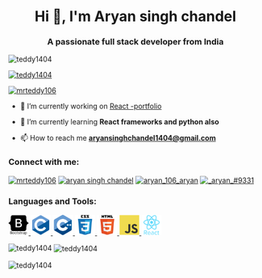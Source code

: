 <h1 align="center">Hi 👋, I'm Aryan singh chandel</h1>
<h3 align="center">A passionate full stack developer from India</h3>

<p align="left"> <img src="https://komarev.com/ghpvc/?username=teddy1404&label=Profile%20views&color=0e75b6&style=flat" alt="teddy1404" /> </p>

<p align="left"> <a href="https://github.com/ryo-ma/github-profile-trophy"><img src="https://github-profile-trophy.vercel.app/?username=teddy1404" alt="teddy1404" /></a> </p>

<p align="left"> <a href="https://twitter.com/mrteddy106" target="blank"><img src="https://img.shields.io/twitter/follow/mrteddy106?logo=twitter&style=for-the-badge" alt="mrteddy106" /></a> </p>

- 🔭 I’m currently working on [React -portfolio](https://github.com/Teddy1404/React---portfolio)

- 🌱 I’m currently learning **React frameworks and python also**

- 📫 How to reach me **aryansinghchandel1404@gmail.com**

<h3 align="left">Connect with me:</h3>
<p align="left">
<a href="https://twitter.com/mrteddy106" target="blank"><img align="center" src="https://raw.githubusercontent.com/rahuldkjain/github-profile-readme-generator/master/src/images/icons/Social/twitter.svg" alt="mrteddy106" height="30" width="40" /></a>
<a href="https://linkedin.com/in/aryan singh chandel" target="blank"><img align="center" src="https://raw.githubusercontent.com/rahuldkjain/github-profile-readme-generator/master/src/images/icons/Social/linked-in-alt.svg" alt="aryan singh chandel" height="30" width="40" /></a>
<a href="https://instagram.com/aryan_106_aryan" target="blank"><img align="center" src="https://raw.githubusercontent.com/rahuldkjain/github-profile-readme-generator/master/src/images/icons/Social/instagram.svg" alt="aryan_106_aryan" height="30" width="40" /></a>
<a href="https://discord.gg/_aryan_#9331" target="blank"><img align="center" src="https://raw.githubusercontent.com/rahuldkjain/github-profile-readme-generator/master/src/images/icons/Social/discord.svg" alt="_aryan_#9331" height="30" width="40" /></a>
</p>

<h3 align="left">Languages and Tools:</h3>
<p align="left"> <a href="https://getbootstrap.com" target="_blank" rel="noreferrer"> <img src="https://raw.githubusercontent.com/devicons/devicon/master/icons/bootstrap/bootstrap-plain-wordmark.svg" alt="bootstrap" width="40" height="40"/> </a> <a href="https://www.cprogramming.com/" target="_blank" rel="noreferrer"> <img src="https://raw.githubusercontent.com/devicons/devicon/master/icons/c/c-original.svg" alt="c" width="40" height="40"/> </a> <a href="https://www.w3schools.com/cpp/" target="_blank" rel="noreferrer"> <img src="https://raw.githubusercontent.com/devicons/devicon/master/icons/cplusplus/cplusplus-original.svg" alt="cplusplus" width="40" height="40"/> </a> <a href="https://www.w3schools.com/css/" target="_blank" rel="noreferrer"> <img src="https://raw.githubusercontent.com/devicons/devicon/master/icons/css3/css3-original-wordmark.svg" alt="css3" width="40" height="40"/> </a> <a href="https://www.w3.org/html/" target="_blank" rel="noreferrer"> <img src="https://raw.githubusercontent.com/devicons/devicon/master/icons/html5/html5-original-wordmark.svg" alt="html5" width="40" height="40"/> </a> <a href="https://developer.mozilla.org/en-US/docs/Web/JavaScript" target="_blank" rel="noreferrer"> <img src="https://raw.githubusercontent.com/devicons/devicon/master/icons/javascript/javascript-original.svg" alt="javascript" width="40" height="40"/> </a> <a href="https://reactjs.org/" target="_blank" rel="noreferrer"> <img src="https://raw.githubusercontent.com/devicons/devicon/master/icons/react/react-original-wordmark.svg" alt="react" width="40" height="40"/> </a> </p>

<p><img align="left" src="https://github-readme-stats.vercel.app/api/top-langs?username=teddy1404&show_icons=true&locale=en&layout=compact" alt="teddy1404" /></p>

<p>&nbsp;<img align="center" src="https://github-readme-stats.vercel.app/api?username=teddy1404&show_icons=true&locale=en" alt="teddy1404" /></p>

<p><img align="center" src="https://github-readme-streak-stats.herokuapp.com/?user=teddy1404&" alt="teddy1404" /></p>
